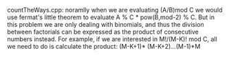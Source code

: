 countTheWays.cpp: noramlly when we are evaluating (A/B)mod C we would use fermat's little theorem to evaluate A % C * pow(B,mod-2) % C. But in this problem we are only dealing with binomials, and thus the division between factorials can be expressed as the product of consecutive numbers instead. For example, if we are interested in M!/(M-K)! mod C, all we need to do is calculate the product: (M-K+1)* (M-K+2)*...*(M-1)\*M
